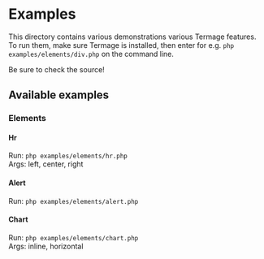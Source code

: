 # Examples

This directory contains various demonstrations various Termage features.  
To run them, make sure Termage is installed, then enter for e.g. `php examples/elements/div.php` on the command line.  

Be sure to check the source!

## Available examples 

### Elements

#### Hr

Run: `php examples/elements/hr.php`  
Args: left, center, right 

#### Alert

Run: `php examples/elements/alert.php`  

#### Chart

Run: `php examples/elements/chart.php`   
Args: inline, horizontal
